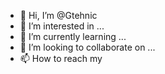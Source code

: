 - 👋 Hi, I’m @Gtehnic
- 👀 I’m interested in ...
- 🌱 I’m currently learning ...
- 💞️ I’m looking to collaborate on ...
- 📫 How to reach my
